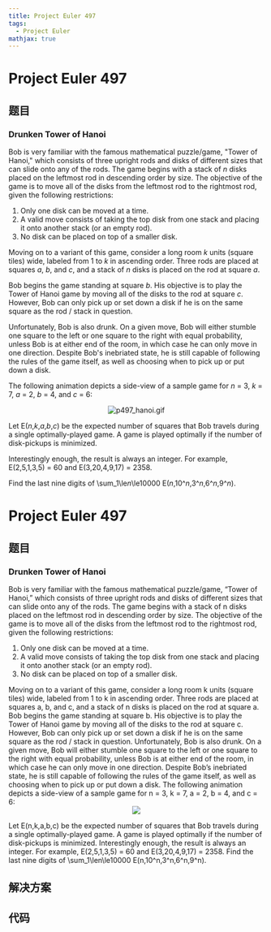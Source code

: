 ```yaml
---
title: Project Euler 497
tags:
  - Project Euler
mathjax: true
---
```

<escape><!-- more --></escape>
    
# Project Euler 497
## 题目
### Drunken Tower of Hanoi

Bob is very familiar with the famous mathematical puzzle/game, "Tower of Hanoi," which consists of three upright rods and disks of different sizes that can slide onto any of the rods. The game begins with a stack of <var>n</var> disks placed on the leftmost rod in descending order by size. The objective of the game is to move all of the disks from the leftmost rod to the rightmost rod, given the following restrictions:

<ol><li>Only one disk can be moved at a time.</li>
<li>A valid move consists of taking the top disk from one stack and placing it onto another stack (or an empty rod).</li>
<li>No disk can be placed on top of a smaller disk.</li>
</ol>Moving on to a variant of this game, consider a long room <var>k</var> units (square tiles) wide, labeled from 1 to <var>k</var> in ascending order. Three rods are placed at squares <var>a</var>, <var>b</var>, and <var>c</var>, and a stack of <var>n</var> disks is placed on the rod at square <var>a</var>.

Bob begins the game standing at square <var>b</var>. His objective is to play the Tower of Hanoi game by moving all of the disks to the rod at square <var>c</var>. However, Bob can only pick up or set down a disk if he is on the same square as the rod / stack in question.

Unfortunately, Bob is also drunk. On a given move, Bob will either stumble one square to the left or one square to the right with equal probability, unless Bob is at either end of the room, in which case he can only move in one direction. Despite Bob's inebriated state, he is still capable of following the rules of the game itself, as well as choosing when to pick up or put down a disk.

The following animation depicts a side-view of a sample game for <var>n</var> = 3, <var>k</var> = 7, <var>a</var> = 2, <var>b</var> = 4, and <var>c</var> = 6:

<p align="center"><img src="project/images/p497_hanoi.gif" alt="p497_hanoi.gif" />

Let E(<var>n</var>,<var>k</var>,<var>a</var>,<var>b</var>,<var>c</var>) be the expected number of squares that Bob travels during a single optimally-played game. A game is played optimally if the number of disk-pickups is minimized.

Interestingly enough, the result is always an integer. For example, E(2,5,1,3,5) = 60 and E(3,20,4,9,17) = 2358.

Find the last nine digits of \sum_1\le<var>n</var>\le10000 E(<var>n</var>,10^<var>n</var>,3^<var>n</var>,6^<var>n</var>,9^<var>n</var>).


# Project Euler 497
## 题目
### Drunken Tower of Hanoi

Bob is very familiar with the famous mathematical puzzle/game, “Tower of Hanoi,” which consists of three upright rods and disks of different sizes that can slide onto any of the rods. The game begins with a stack of n disks placed on the leftmost rod in descending order by size. The objective of the game is to move all of the disks from the leftmost rod to the rightmost rod, given the following restrictions:
<ol>
<li>Only one disk can be moved at a time.</li>
<li>A valid move consists of taking the top disk from one stack and placing it onto another stack (or an empty rod).</li>
<li>No disk can be placed on top of a smaller disk.</li>
</ol>
Moving on to a variant of this game, consider a long room k units (square tiles) wide, labeled from 1 to k in ascending order. Three rods are placed at squares a, b, and c, and a stack of n disks is placed on the rod at square a.
Bob begins the game standing at square b. His objective is to play the Tower of Hanoi game by moving all of the disks to the rod at square c. However, Bob can only pick up or set down a disk if he is on the same square as the rod / stack in question.
Unfortunately, Bob is also drunk. On a given move, Bob will either stumble one square to the left or one square to the right with equal probability, unless Bob is at either end of the room, in which case he can only move in one direction. Despite Bob’s inebriated state, he is still capable of following the rules of the game itself, as well as choosing when to pick up or put down a disk.
The following animation depicts a side-view of a sample game for n = 3, k = 7, a = 2, b = 4, and c = 6:
<center><img src="https://projecteuler.net/project/images/p497_hanoi.gif"></center>

Let E(n,k,a,b,c) be the expected number of squares that Bob travels during a single optimally-played game. A game is played optimally if the number of disk-pickups is minimized.
Interestingly enough, the result is always an integer. For example, E(2,5,1,3,5) = 60 and E(3,20,4,9,17) = 2358.
Find the last nine digits of \sum_1\len\le10000 E(n,10^n,3^n,6^n,9^n).


## 解决方案


## 代码


